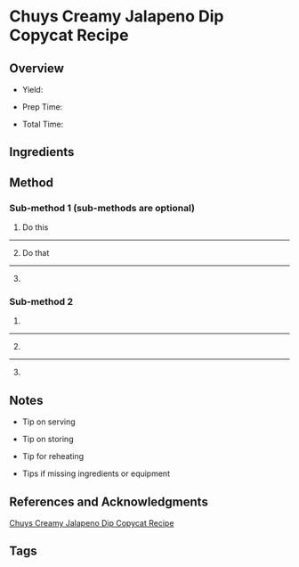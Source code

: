 # Chuys Creamy Jalapeno Dip Copycat Recipe

## Overview

- Yield:

- Prep Time:

- Total Time:

## Ingredients



## Method

### Sub-method 1 (sub-methods are optional)

1. Do this
---
2. Do that
---
3.

### Sub-method 2

1.
---
2.
---
3.

## Notes

- Tip on serving

- Tip on storing

- Tip for reheating

- Tips if missing ingredients or equipment

## References and Acknowledgments

[Chuys Creamy Jalapeno Dip Copycat Recipe](http://thingsicantsay.com/chuys-creamy-jalapeno-dip-copycat-recipe/)

## Tags


